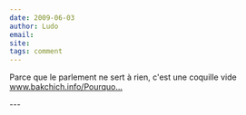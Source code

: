 ```yaml
---
date: 2009-06-03
author: Ludo
email: 
site: 
tags: comment
---
```


<p>Parce que le parlement ne sert à rien, c'est une coquille vide<br />
<a href="http://www.bakchich.info/Pourquoi-le-Parlement-Europeen,07875.html" title="http://www.bakchich.info/Pourquoi-le-Parlement-Europeen,07875.html" rel="nofollow">www.bakchich.info/Pourquo...</a></p>
---